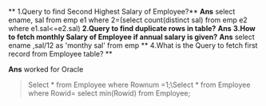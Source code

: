 ** 1.Query to find Second Highest Salary of Employee?**
**Ans** select ename, sal from emp e1 where 2=(select count(distinct sal) from emp e2 where e1.sal<=e2.sal)
**2.Query to find duplicate rows in table?**
**Ans** 
**3.How to fetch  monthly Salary of Employee if annual salary is given?**
**Ans** select ename ,sal/12 as 'monthy sal' from emp
** 4.What is the Query to fetch first record from Employee table? **

**Ans**  worked for Oracle 
>  Select * from Employee where Rownum =1;\Select * from Employee where Rowid= select min(Rowid) from Employee;
